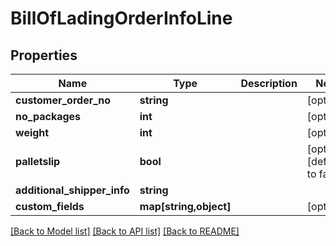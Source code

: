 # BillOfLadingOrderInfoLine

## Properties
Name | Type | Description | Notes
------------ | ------------- | ------------- | -------------
**customer_order_no** | **string** |  | [optional] 
**no_packages** | **int** |  | [optional] 
**weight** | **int** |  | [optional] 
**palletslip** | **bool** |  | [optional] [default to false]
**additional_shipper_info** | **string** |  | 
**custom_fields** | **map[string,object]** |  | [optional] 

[[Back to Model list]](../README.md#documentation-for-models) [[Back to API list]](../README.md#documentation-for-api-endpoints) [[Back to README]](../README.md)


